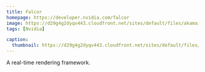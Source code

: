 ```yaml
---
title: Falcor
homepage: https://developer.nvidia.com/falcor
image: https://d29g4g2dyqv443.cloudfront.net/sites/default/files/akamai/gameworks/Falcor/amz2.png
tags: [Nvidia]

caption:
  thumbnail: https://d29g4g2dyqv443.cloudfront.net/sites/default/files/akamai/gameworks/Falcor/amz2.png
---
```


A real-time rendering framework.